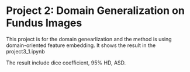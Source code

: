# Project 2: Domain Generalization on Fundus Images

This project is for the domain genearlization and the method is using domain-oriented feature embedding. It shows the result in the project3_1.ipynb

The result include dice coefficient, 95% HD, ASD. 
